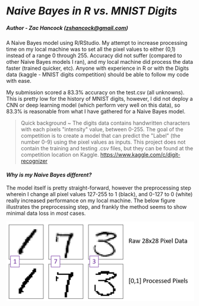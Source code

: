 *Naive Bayes in R vs. MNIST Digits*
==============
##### Author - Zac Hancock (zshancock@gmail.com)
 
A Naive Bayes model using R/RStudio. My attempt to increase processing time on my local machine was to set all the pixel values
to either (0,1) instead of a range 0 through 255. Accuracy did not suffer (compared to other Naive Bayes models I ran), and my local machine did process the data faster (trained quicker, etc). Anyone with experience in R or with the Digits data (kaggle - MNIST digits competition) should be able to follow my code with ease. 

My submission scored a 83.3% accuracy on the test.csv (all unknowns). This is pretty low for the history of MNIST digits, however, I did not deploy a CNN or deep learning model (which perform very well on this data), so 83.3% is reasonable from what I have gathered for a Naive Bayes model. 

>Quick background ~
>The digits data contains handwritten characters with each pixels "intensity" value, between 0-255. The goal of the competition
>is to create a model that can predict the "Label" (the number 0-9) using the pixel values as inputs. This project does not contain the 
>training and testing .csv files, but they can be found at the competition location on Kaggle.
>https://www.kaggle.com/c/digit-recognizer

 
 #### *Why is my Naive Bayes different?*
 The model itself is pretty straight-forward, however the preprocessing step wherein I change all pixel values 127-255 to 1 (black), 
 and 0-127 to 0 (white) really increased performance on my local machine. The below figure illustrates the preprocessing step, and 
 frankly the method seems to show minimal data loss in *most* cases. 
 
![alt text](https://github.com/zshancock/NaiveBayes_vs_MNISTDigits/blob/master/graphic/preprocessing.png)
